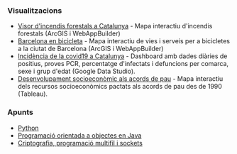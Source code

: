 ### Visualitzacions

* [Visor d'incendis forestals a Catalunya](https://github.com/vboix2/Incendis-forestals) - Mapa interactiu d'incendis forestals (ArcGIS i WebAppBuilder)
* [Barcelona en bicicleta](https://github.com/vboix2/BCN-bici) - Mapa interactiu de vies i serveis per a bicicletes a la ciutat de Barcelona (ArcGIS i WebAppBuilder)
* [Incidència de la covid19 a Catalunya](https://github.com/vboix2/covid19catalunya) - Dashboard amb dades diàries de positius, proves PCR, percentatge d'infectats i defuncions per comarca, sexe i grup d'edat (Google Data Studio).
* [Desenvolupament socioeconòmic als acords de pau](https://public.tableau.com/profile/vboix2#!/vizhome/Acordsdepau/Visualitzacio) - Mapa interactiu dels recursos socioeconòmics pactats als acords de pau des de 1990 (Tableau).

### Apunts

* [Python](https://github.com/vboix2/Python)
* [Programació orientada a objectes en Java](https://github.com/vboix2/DAM-M03-POO)
* [Criptografia, programació multifil i sockets](https://github.com/vboix2/DAM-M09-ServeisProcessos)
